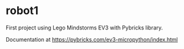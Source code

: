 # robot1

First project using Lego Mindstorms EV3 with Pybricks library.

Documentation at https://pybricks.com/ev3-micropython/index.html
